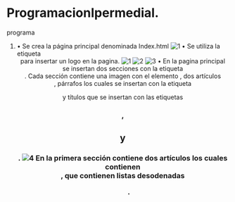 # ProgramacionIpermedial.
programa
1. •	Se crea la página principal denominada Index.html
![1](https://user-images.githubusercontent.com/34308679/55772822-8dd76600-5a53-11e9-8650-bae0a0d8da33.png)
•	Se utiliza la etiqueta <header> para insertar un logo en la pagina.
![1](https://user-images.githubusercontent.com/34308679/55772822-8dd76600-5a53-11e9-8650-bae0a0d8da33.png)
![2](https://user-images.githubusercontent.com/34308679/55773019-6c2aae80-5a54-11e9-8bae-a6504767edba.png)
![3](https://user-images.githubusercontent.com/34308679/55773147-f8d56c80-5a54-11e9-81f2-6feb380ccca8.png)
•	En la pagina principal se insertan dos secciones con la etiqueta <section>.
Cada sección contiene una imagen con el elemento <img>, dos artículos <article>, párrafos los cuales se insertan con la etiqueta <p> y títulos que se insertan con las etiquetas <h1>, <h2> y <h3>.
![4](https://user-images.githubusercontent.com/34308679/55773219-3508cd00-5a55-11e9-8d5c-580128ee7594.png)
  En la primera sección contiene dos artículos los cuales contienen <aside>, que contienen listas desodenadas <ul>.
